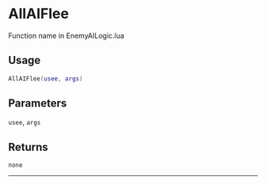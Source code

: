 # AllAIFlee
Function name in EnemyAILogic.lua
## Usage
```lua
AllAIFlee(usee, args)
```
## Parameters
`usee`, `args`
## Returns
`none`

---